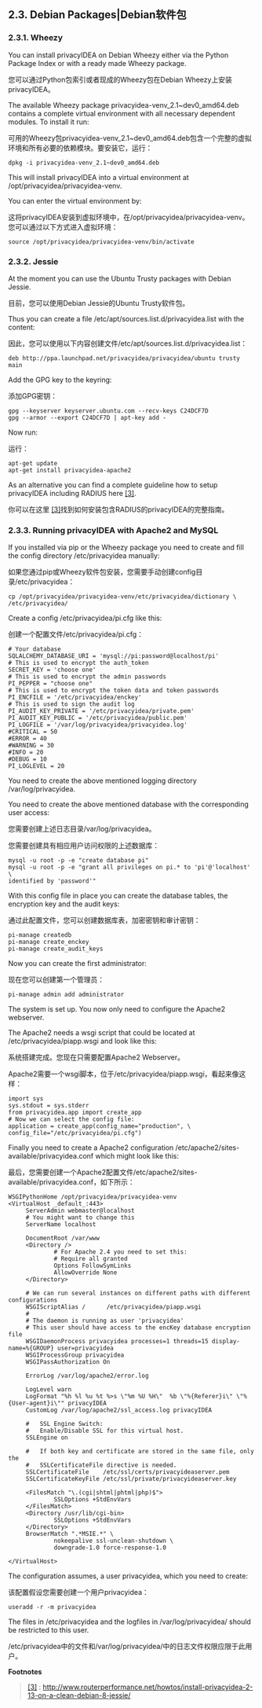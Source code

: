 ## 2.3. Debian Packages|Debian软件包

### 2.3.1. Wheezy

You can install privacyIDEA on Debian Wheezy either via the Python Package Index or with a ready made Wheezy package.

您可以通过Python包索引或者现成的Wheezy包在Debian Wheezy上安装privacyIDEA。

The available Wheezy package privacyidea-venv_2.1~dev0_amd64.deb contains a complete virtual environment with all necessary dependent modules. To install it run:

可用的Wheezy包privacyidea-venv_2.1~dev0_amd64.deb包含一个完整的虚拟环境和所有必要的依赖模块。要安装它，运行：

```
dpkg -i privacyidea-venv_2.1~dev0_amd64.deb
```

This will install privacyIDEA into a virtual environment at /opt/privacyidea/privacyidea-venv.

You can enter the virtual environment by:

这将privacyIDEA安装到虚拟环境中，在/opt/privacyidea/privacyidea-venv。您可以通过以下方式进入虚拟环境：

```
source /opt/privacyidea/privacyidea-venv/bin/activate
```

### 2.3.2. Jessie

At the moment you can use the Ubuntu Trusty packages with Debian Jessie.

目前，您可以使用Debian Jessie的Ubuntu Trusty软件包。

Thus you can create a file /etc/apt/sources.list.d/privacyidea.list with the content:

因此，您可以使用以下内容创建文件/etc/apt/sources.list.d/privacyidea.list：

```
deb http://ppa.launchpad.net/privacyidea/privacyidea/ubuntu trusty main
```

Add the GPG key to the keyring:

添加GPG密钥：

```
gpg --keyserver keyserver.ubuntu.com --recv-keys C24DCF7D
gpg --armor --export C24DCF7D | apt-key add -
```

Now run:

运行：

```
apt-get update
apt-get install privacyidea-apache2
```

As an alternative you can find a complete guideline how to setup privacyIDEA including RADIUS here <span id="id3">[[3]](#jessiehowto)</span>.

你可以在这里 [[3]](#jessiehowto)找到如何安装包含RADIUS的privacyIDEA的完整指南。

### 2.3.3. Running privacyIDEA with Apache2 and MySQL

If you installed via pip or the Wheezy package you need to create and fill the config directory /etc/privacyidea manually:

如果您通过pip或Wheezy软件包安装，您需要手动创建config目录/etc/privacyidea：

```
cp /opt/privacyidea/privacyidea-venv/etc/privacyidea/dictionary \
/etc/privacyidea/
```

Create a config /etc/privacyidea/pi.cfg like this:

创建一个配置文件/etc/privacyidea/pi.cfg：

```
# Your database
SQLALCHEMY_DATABASE_URI = 'mysql://pi:password@localhost/pi'
# This is used to encrypt the auth_token
SECRET_KEY = 'choose one'
# This is used to encrypt the admin passwords
PI_PEPPER = "choose one"
# This is used to encrypt the token data and token passwords
PI_ENCFILE = '/etc/privacyidea/enckey'
# This is used to sign the audit log
PI_AUDIT_KEY_PRIVATE = '/etc/privacyidea/private.pem'
PI_AUDIT_KEY_PUBLIC = '/etc/privacyidea/public.pem'
PI_LOGFILE = '/var/log/privacyidea/privacyidea.log'
#CRITICAL = 50
#ERROR = 40
#WARNING = 30
#INFO = 20
#DEBUG = 10
PI_LOGLEVEL = 20
```

You need to create the above mentioned logging directory /var/log/privacyidea.

You need to create the above mentioned database with the corresponding user access:

您需要创建上述日志目录/var/log/privacyidea。

您需要创建具有相应用户访问权限的上述数据库：

```
mysql -u root -p -e "create database pi"
mysql -u root -p -e "grant all privileges on pi.* to 'pi'@'localhost' \
identified by 'password'"
```

With this config file in place you can create the database tables, the encryption key and the audit keys:

通过此配置文件，您可以创建数据库表，加密密钥和审计密钥：

```
pi-manage createdb
pi-manage create_enckey
pi-manage create_audit_keys
```

Now you can create the first administrator:

现在您可以创建第一个管理员：

```
pi-manage admin add administrator
```

The system is set up. You now only need to configure the Apache2 webserver.

The Apache2 needs a wsgi script that could be located at /etc/privacyidea/piapp.wsgi and look like this:

系统搭建完成。您现在只需要配置Apache2 Webserver。

Apache2需要一个wsgi脚本，位于/etc/privacyidea/piapp.wsgi，看起来像这样：

```
import sys
sys.stdout = sys.stderr
from privacyidea.app import create_app
# Now we can select the config file:
application = create_app(config_name="production", \
config_file="/etc/privacyidea/pi.cfg")
```

Finally you need to create a Apache2 configuration /etc/apache2/sites-available/privacyidea.conf which might look like this:

最后，您需要创建一个Apache2配置文件/etc/apache2/sites-available/privacyidea.conf，如下所示：

```
WSGIPythonHome /opt/privacyidea/privacyidea-venv
<VirtualHost _default_:443>
     ServerAdmin webmaster@localhost
     # You might want to change this
     ServerName localhost

     DocumentRoot /var/www
     <Directory />
             # For Apache 2.4 you need to set this:
             # Require all granted
             Options FollowSymLinks
             AllowOverride None
     </Directory>

     # We can run several instances on different paths with different configurations
     WSGIScriptAlias /      /etc/privacyidea/piapp.wsgi
     #
     # The daemon is running as user 'privacyidea'
     # This user should have access to the encKey database encryption file
     WSGIDaemonProcess privacyidea processes=1 threads=15 display-name=%{GROUP} user=privacyidea
     WSGIProcessGroup privacyidea
     WSGIPassAuthorization On

     ErrorLog /var/log/apache2/error.log

     LogLevel warn
     LogFormat "%h %l %u %t %>s \"%m %U %H\"  %b \"%{Referer}i\" \"%{User-agent}i\"" privacyIDEA
     CustomLog /var/log/apache2/ssl_access.log privacyIDEA

     #   SSL Engine Switch:
     #   Enable/Disable SSL for this virtual host.
     SSLEngine on

     #   If both key and certificate are stored in the same file, only the
     #   SSLCertificateFile directive is needed.
     SSLCertificateFile    /etc/ssl/certs/privacyideaserver.pem
     SSLCertificateKeyFile /etc/ssl/private/privacyideaserver.key

     <FilesMatch "\.(cgi|shtml|phtml|php)$">
             SSLOptions +StdEnvVars
     </FilesMatch>
     <Directory /usr/lib/cgi-bin>
             SSLOptions +StdEnvVars
     </Directory>
     BrowserMatch ".*MSIE.*" \
             nokeepalive ssl-unclean-shutdown \
             downgrade-1.0 force-response-1.0

</VirtualHost>
```

The configuration assumes, a user privacyidea, which you need to create:

该配置假设您需要创建一个用户privacyidea：

```
useradd -r -m privacyidea
```

The files in /etc/privacyidea and the logfiles in /var/log/privacyidea/ should be restricted to this user.

/etc/privacyidea中的文件和/var/log/privacyidea/中的日志文件权限应限于此用户。

**Footnotes**

> [1]: https://launchpad.net/~privacyidea
> 
> [2]: https://github.com/privacyidea/privacyidea/tree/master/authmodules/simpleSAMLphp
> 
> <span id="jessiehowto">[[3]](#id3)</span> : http://www.routerperformance.net/howtos/install-privacyidea-2-13-on-a-clean-debian-8-jessie/
